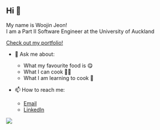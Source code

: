 ## Hi 👋
My name is Woojin Jeon! <br />
I am a Part II Software Engineer at the University of Auckland

[Check out my portfolio!](https://www.woojinjeon.me)

- 💬 Ask me about:
  - What my favourite food is 😋
  - What I can cook 🧑‍🍳
  - What I am learning to cook 🍴

- 📫 How to reach me:
    - [Email](mailto:woojinjn@gmail.com)
    - [LinkedIn](https://www.linkedin.com/in/woojinnz/)

![](https://komarev.com/ghpvc/?username=Woojinnz&color=orange)


<!--
**Woojinnz/Woojinnz** is a ✨ _special_ ✨ repository because its `README.md` (this file) appears on your GitHub profile.

Here are some ideas to get you started:

- 🔭 I’m currently working on ...
- 🌱 I’m currently learning ...
- 👯 I’m looking to collaborate on ...
- 🤔 I’m looking for help with ...
- 💬 Ask me about ...
- 📫 How to reach me: ...
- 😄 Pronouns: ...
- ⚡ Fun fact: ...
-->
